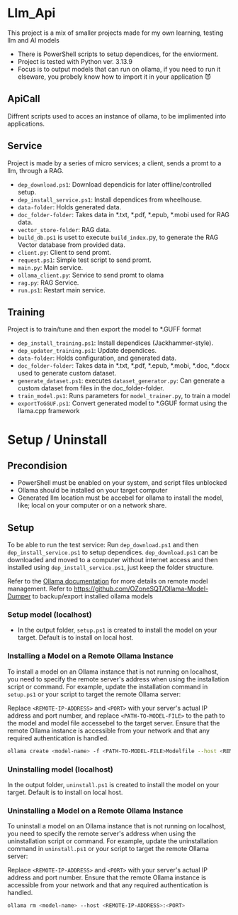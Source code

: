 # Llm_Api
This project is a mix of smaller projects made for my own learning, testing llm and AI models
- There is PowerShell scripts to setup dependices, for the enviorment.
- Project is tested with Python ver. 3.13.9
- Focus is to output models that can run on ollama, if you need to run it elseware, you probely know how to import it in your application 😈


## ApiCall
Diffrent scripts used to acces an instance of ollama, to be implimented into applications.


## Service
Project is made by a series of micro services; a client, sends a promt to a llm, through a RAG.
- `dep_download.ps1`: Download dependicis for later offline/controlled setup.
- `dep_install_service.ps1`: Install dependices from wheelhouse.
- `data-folder`: Holds generated data.
- `doc_folder-folder`: Takes data in *.txt, *.pdf, *.epub, *.mobi used for RAG data.
- `vector_store-folder`: RAG data.
- `build_db.ps1` is uset to execute `build_index.`py, to generate the RAG Vector database from provided data.
- `client.py`: Client to send promt.
- `request.ps1`: Simple test script to send promt.
- `main.py`: Main service.
- `ollama_client.py`: Service to send promt to olama
- `rag.py`: RAG Service.
- `run.ps1`: Restart main service.


## Training
Project is to train/tune and then export the model to *.GUFF format
- `dep_install_training.ps1`: Install dependices (Jackhammer-style).
- `dep_updater_training.ps1`: Update dependices.
- `data-folder`: Holds configuration, and generated data.
- `doc_folder-folder`: Takes data in *.txt, *.pdf, *.epub, *.mobi, *.doc, *.docx used to generate custom dataset.
- `generate_dataset.ps1`: executes `dataset_generator.py`: Can generate a custom dataset from files in the doc_folder-folder.
- `train_model.ps1`: Runs parameters for `model_trainer.py`, to train a model
- `exportToGGUF.ps1`: Convert generated model to *.GGUF format using the llama.cpp framework


# Setup / Uninstall
## Precondision
- PowerShell must be enabled on your system, and script files unblocked
- Ollama should be installed on your target computer
- Generated llm location must be accebel for ollama to install the model, like; local on your computer or on a network share.


## Setup
To be able to run the test service: Run `dep_download.ps1` and then `dep_install_service.ps1` to setup dependices. `dep_download.ps1` can be downloaded and moved to a computer without internet access and then installed using `dep_install_service.ps1`, just keep the folder structure.

Refer to the [Ollama documentation](https://ollama.com/docs) for more details on remote model management.
Refer to https://github.com/OZoneSQT/Ollama-Model-Dumper to backup/export installed ollama models


### Setup model (localhost)
- In the output folder, `setup.ps1` is created to install the model on your target. Default is to install on local host.

### Installing a Model on a Remote Ollama Instance
To install a model on an Ollama instance that is not running on localhost, you need to specify the remote server's address when using the installation script or command. For example, update the installation command in `setup.ps1` or your script to target the remote Ollama server:

Replace `<REMOTE-IP-ADDRESS>` and `<PORT>` with your server's actual IP address and port number, and replace `<PATH-TO-MODEL-FILE>` to the path to the model and model file accessebel to the target server. Ensure that the remote Ollama instance is accessible from your network and that any required authentication is handled.

```sh
ollama create <model-name> -f <PATH-TO-MODEL-FILE>Modelfile --host <REMOTE-IP-ADDRESS>:<PORT>
```

### Uninstalling model (localhost)
In the output folder, `uninstall.ps1` is created to install the model on your target. Default is to install on local host.

### Uninstalling  a Model on a Remote Ollama Instance
To uninstall a model on an Ollama instance that is not running on localhost, you need to specify the remote server's address when using the uninstallation script or command. For example, update the uninstallation command in `uninstall.ps1` or your script to target the remote Ollama server:

Replace `<REMOTE-IP-ADDRESS>` and `<PORT>` with your server's actual IP address and port number. Ensure that the remote Ollama instance is accessible from your network and that any required authentication is handled.

```sh
ollama rm <model-name> --host <REMOTE-IP-ADDRESS>:<PORT>
```

